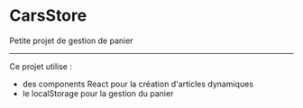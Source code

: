 # CarsStore
Petite projet de gestion de panier 
*****
Ce projet utilise :
- des components React pour la création d'articles dynamiques
- le localStorage pour la gestion du panier
